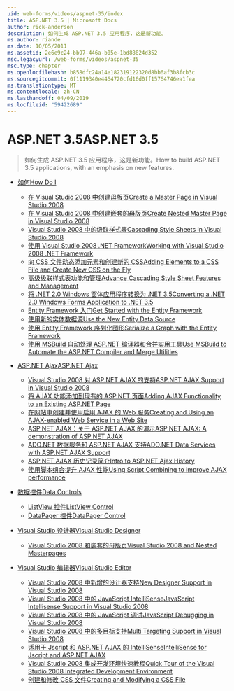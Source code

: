 ```yaml
---
uid: web-forms/videos/aspnet-35/index
title: ASP.NET 3.5 | Microsoft Docs
author: rick-anderson
description: 如何生成 ASP.NET 3.5 应用程序，这是新功能。
ms.author: riande
ms.date: 10/05/2011
ms.assetid: 2e6e9c24-bb97-446a-b05e-1bd88824d352
msc.legacyurl: /web-forms/videos/aspnet-35
msc.type: chapter
ms.openlocfilehash: b858dfc24a14e182319122320d8bb6af3b8fcb3c
ms.sourcegitcommit: 0f1119340e4464720cfd16d0ff15764746ea1fea
ms.translationtype: MT
ms.contentlocale: zh-CN
ms.lasthandoff: 04/09/2019
ms.locfileid: "59422689"
---
```

# <a name="aspnet-35"></a><span data-ttu-id="3b083-103">ASP.NET 3.5</span><span class="sxs-lookup"><span data-stu-id="3b083-103">ASP.NET 3.5</span></span>

> <span data-ttu-id="3b083-104">如何生成 ASP.NET 3.5 应用程序，这是新功能。</span><span class="sxs-lookup"><span data-stu-id="3b083-104">How to build ASP.NET 3.5 applications, with an emphasis on new features.</span></span>


- [<span data-ttu-id="3b083-105">如何</span><span class="sxs-lookup"><span data-stu-id="3b083-105">How Do I</span></span>](how-do-i/index.md)

    - [<span data-ttu-id="3b083-106">在 Visual Studio 2008 中创建母版页</span><span class="sxs-lookup"><span data-stu-id="3b083-106">Create a Master Page in Visual Studio 2008</span></span>](how-do-i/how-do-i-create-a-master-page-in-visual-studio-2008.md)
    - [<span data-ttu-id="3b083-107">在 Visual Studio 2008 中创建嵌套的母版页</span><span class="sxs-lookup"><span data-stu-id="3b083-107">Create Nested Master Page in Visual Studio 2008</span></span>](how-do-i/how-do-i-create-nested-master-page-in-visual-studio-2008.md)
    - [<span data-ttu-id="3b083-108">Visual Studio 2008 中的级联样式表</span><span class="sxs-lookup"><span data-stu-id="3b083-108">Cascading Style Sheets in Visual Studio 2008</span></span>](how-do-i/how-do-i-cascading-style-sheets-in-visual-studio-2008.md)
    - [<span data-ttu-id="3b083-109">使用 Visual Studio 2008 .NET Framework</span><span class="sxs-lookup"><span data-stu-id="3b083-109">Working with Visual Studio 2008 .NET Framework</span></span>](how-do-i/how-do-i-working-with-visual-studio-2008-net-framework.md)
    - [<span data-ttu-id="3b083-110">向 CSS 文件动态添加元素和创建新的 CSS</span><span class="sxs-lookup"><span data-stu-id="3b083-110">Adding Elements to a CSS File and Create New CSS on the Fly</span></span>](how-do-i/how-do-i-adding-elements-to-a-css-file-and-create-new-css-on-the-fly.md)
    - [<span data-ttu-id="3b083-111">高级级联样式表功能和管理</span><span class="sxs-lookup"><span data-stu-id="3b083-111">Advance Cascading Style Sheet Features and Management</span></span>](how-do-i/how-do-i-advance-cascading-style-sheet-features-and-management.md)
    - [<span data-ttu-id="3b083-112">将 .NET 2.0 Windows 窗体应用程序转换为 .NET 3.5</span><span class="sxs-lookup"><span data-stu-id="3b083-112">Converting a .NET 2.0 Windows Forms Application to .NET 3.5</span></span>](how-do-i/how-do-i-converting-a-net-20-windows-forms-application-to-net-35.md)
    - [<span data-ttu-id="3b083-113">Entity Framework 入门</span><span class="sxs-lookup"><span data-stu-id="3b083-113">Get Started with the Entity Framework</span></span>](how-do-i/how-do-i-get-started-with-the-entity-framework.md)
    - [<span data-ttu-id="3b083-114">使用新的实体数据源</span><span class="sxs-lookup"><span data-stu-id="3b083-114">Use the New Entity Data Source</span></span>](how-do-i/how-do-i-use-the-new-entity-data-source.md)
    - [<span data-ttu-id="3b083-115">使用 Entity Framework 序列化图形</span><span class="sxs-lookup"><span data-stu-id="3b083-115">Serialize a Graph with the Entity Framework</span></span>](how-do-i/how-do-i-serialize-a-graph-with-the-entity-framework.md)
    - [<span data-ttu-id="3b083-116">使用 MSBuild 自动处理 ASP.NET 编译器和合并实用工具</span><span class="sxs-lookup"><span data-stu-id="3b083-116">Use MSBuild to Automate the ASP.NET Compiler and Merge Utilities</span></span>](how-do-i/how-do-i-use-msbuild-to-automate-the-aspnet-compiler-and-merge-utilities.md)
- [<span data-ttu-id="3b083-117">ASP.NET Ajax</span><span class="sxs-lookup"><span data-stu-id="3b083-117">ASP.NET Ajax</span></span>](aspnet-ajax/index.md)

    - [<span data-ttu-id="3b083-118">Visual Studio 2008 对 ASP.NET AJAX 的支持</span><span class="sxs-lookup"><span data-stu-id="3b083-118">ASP.NET AJAX Support in Visual Studio 2008</span></span>](aspnet-ajax/aspnet-ajax-support-in-visual-studio-2008.md)
    - [<span data-ttu-id="3b083-119">将 AJAX 功能添加到现有的 ASP.NET 页面</span><span class="sxs-lookup"><span data-stu-id="3b083-119">Adding AJAX Functionality to an Existing ASP.NET Page</span></span>](aspnet-ajax/adding-ajax-functionality-to-an-existing-aspnet-page.md)
    - [<span data-ttu-id="3b083-120">在网站中创建并使用启用 AJAX 的 Web 服务</span><span class="sxs-lookup"><span data-stu-id="3b083-120">Creating and Using an AJAX-enabled Web Service in a Web Site</span></span>](aspnet-ajax/creating-and-using-an-ajax-enabled-web-service-in-a-web-site.md)
    - [<span data-ttu-id="3b083-121">ASP.NET AJAX：关于 ASP.NET AJAX 的演示</span><span class="sxs-lookup"><span data-stu-id="3b083-121">ASP.NET AJAX: A demonstration of ASP.NET AJAX</span></span>](aspnet-ajax/aspnet-ajax-a-demonstration-of-aspnet-ajax.md)
    - [<span data-ttu-id="3b083-122">ADO.NET 数据服务和 ASP.NET AJAX 支持</span><span class="sxs-lookup"><span data-stu-id="3b083-122">ADO.NET Data Services with ASP.NET AJAX Support</span></span>](aspnet-ajax/adonet-data-services-with-aspnet-ajax-support.md)
    - [<span data-ttu-id="3b083-123">ASP.NET AJAX 历史记录简介</span><span class="sxs-lookup"><span data-stu-id="3b083-123">Intro to ASP.NET Ajax History</span></span>](aspnet-ajax/introduction-to-aspnet-ajax-history.md)
    - [<span data-ttu-id="3b083-124">使用脚本组合提升 AJAX 性能</span><span class="sxs-lookup"><span data-stu-id="3b083-124">Using Script Combining to improve AJAX performance</span></span>](aspnet-ajax/using-script-combining-to-improve-ajax-performance.md)
- [<span data-ttu-id="3b083-125">数据控件</span><span class="sxs-lookup"><span data-stu-id="3b083-125">Data Controls</span></span>](data-controls/index.md)

    - [<span data-ttu-id="3b083-126">ListView 控件</span><span class="sxs-lookup"><span data-stu-id="3b083-126">ListView Control</span></span>](data-controls/the-listview-control.md)
    - [<span data-ttu-id="3b083-127">DataPager 控件</span><span class="sxs-lookup"><span data-stu-id="3b083-127">DataPager Control</span></span>](data-controls/the-datapager-control.md)
- [<span data-ttu-id="3b083-128">Visual Studio 设计器</span><span class="sxs-lookup"><span data-stu-id="3b083-128">Visual Studio Designer</span></span>](visual-studio-designer/index.md)

    - [<span data-ttu-id="3b083-129">Visual Studio 2008 和嵌套的母版页</span><span class="sxs-lookup"><span data-stu-id="3b083-129">Visual Studio 2008 and Nested Masterpages</span></span>](visual-studio-designer/visual-studio-2008-and-nested-masterpages.md)
- [<span data-ttu-id="3b083-130">Visual Studio 编辑器</span><span class="sxs-lookup"><span data-stu-id="3b083-130">Visual Studio Editor</span></span>](visual-studio-editor/index.md)

    - [<span data-ttu-id="3b083-131">Visual Studio 2008 中新增的设计器支持</span><span class="sxs-lookup"><span data-stu-id="3b083-131">New Designer Support in Visual Studio 2008</span></span>](visual-studio-editor/new-designer-support-in-visual-studio-2008.md)
    - [<span data-ttu-id="3b083-132">Visual Studio 2008 中的 JavaScript IntelliSense</span><span class="sxs-lookup"><span data-stu-id="3b083-132">JavaScript Intellisense Support in Visual Studio 2008</span></span>](visual-studio-editor/javascript-intellisense-support-in-visual-studio-2008.md)
    - [<span data-ttu-id="3b083-133">Visual Studio 2008 中的 JavaScript 调试</span><span class="sxs-lookup"><span data-stu-id="3b083-133">JavaScript Debugging in Visual Studio 2008</span></span>](visual-studio-editor/javascript-debugging-in-visual-studio-2008.md)
    - [<span data-ttu-id="3b083-134">Visual Studio 2008 中的多目标支持</span><span class="sxs-lookup"><span data-stu-id="3b083-134">Multi Targeting Support in Visual Studio 2008</span></span>](visual-studio-editor/multi-targeting-support-in-visual-studio-2008.md)
    - [<span data-ttu-id="3b083-135">适用于 Jscript 和 ASP.NET AJAX 的 IntelliSense</span><span class="sxs-lookup"><span data-stu-id="3b083-135">IntelliSense for Jscript and ASP.NET AJAX</span></span>](visual-studio-editor/intellisense-for-jscript-and-aspnet-ajax.md)
    - [<span data-ttu-id="3b083-136">Visual Studio 2008 集成开发环境快速教程</span><span class="sxs-lookup"><span data-stu-id="3b083-136">Quick Tour of the Visual Studio 2008 Integrated Development Environment</span></span>](visual-studio-editor/quick-tour-of-the-visual-studio-2008-integrated-development-environment.md)
    - [<span data-ttu-id="3b083-137">创建和修改 CSS 文件</span><span class="sxs-lookup"><span data-stu-id="3b083-137">Creating and Modifying a CSS File</span></span>](visual-studio-editor/creating-and-modifying-a-css-file.md)
